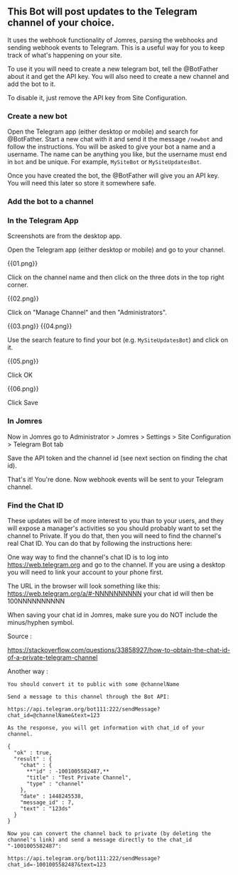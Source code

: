 ## This Bot will post updates to the Telegram channel of your choice. 

It uses the webhook functionality of Jomres, parsing the webhooks and sending webhook events to Telegram. This is a useful way for you to keep track of what's happening on your site.

To use it you will need to create a new telegram bot, tell the @BotFather about it and get the API key. You will also need to create a new channel and add the bot to it.

To disable it, just remove the API key from Site Configuration.

### Create a new bot

Open the Telegram app (either desktop or mobile) and search for @BotFather. Start a new chat with it and send it the message `/newbot` and follow the instructions. You will be asked to give your bot a name and a username. The name can be anything you like, but the username must end in `bot` and be unique. For example, `MySiteBot` or `MySiteUpdatesBot`.

Once you have created the bot, the @BotFather will give you an API key. You will need this later so store it somewhere safe.

### Add the bot to a channel

### In the Telegram App

Screenshots are from the desktop app.

Open the Telegram app (either desktop or mobile) and go to your channel. 

{{01.png}}

Click on the channel name and then click on the three dots in the top right corner. 

{{02.png}}

Click on "Manage Channel" and then "Administrators".

{{03.png}}
{{04.png}}

Use the search feature to find your bot (e.g. `MySiteUpdatesBot`) and click on it. 

{{05.png}}

Click OK

{{06.png}}

Click Save

### In Jomres

Now in Jomres go to Administrator > Jomres > Settings > Site Configuration > Telegram Bot tab

Save the API token and the channel id (see next section on finding the chat id).

That's it! You're done. Now webhook events will be sent to your Telegram channel.


### Find the Chat ID

These updates will be of more interest to you than to your users, and they will expose a manager's activities so you should probably want to set the channel to Private. If you do that, then you will need to find the channel's real Chat ID. You can do that by following the instructions here:

One way way to find the channel's chat ID is to log into https://web.telegram.org and go to the channel. If you are using a desktop you will need to link your account to your phone first. 

The URL in the browser will look something like this: https://web.telegram.org/a/#-NNNNNNNNNN  your chat id will then be 100NNNNNNNNNN

When saving your chat id in Jomres, make sure you do NOT include the minus/hyphen symbol.

Source :

https://stackoverflow.com/questions/33858927/how-to-obtain-the-chat-id-of-a-private-telegram-channel

Another way : 


    You should convert it to public with some @channelName

    Send a message to this channel through the Bot API:

    https://api.telegram.org/bot111:222/sendMessage?chat_id=@channelName&text=123

    As the response, you will get information with chat_id of your channel.

    {
      "ok" : true,
      "result" : {
        "chat" : {
          **"id" : -1001005582487,**
          "title" : "Test Private Channel",
          "type" : "channel"
        },
        "date" : 1448245538,
        "message_id" : 7,
        "text" : "123ds"
      }
    }

    Now you can convert the channel back to private (by deleting the channel's link) and send a message directly to the chat_id "-1001005582487":

    https://api.telegram.org/bot111:222/sendMessage?chat_id=-1001005582487&text=123



